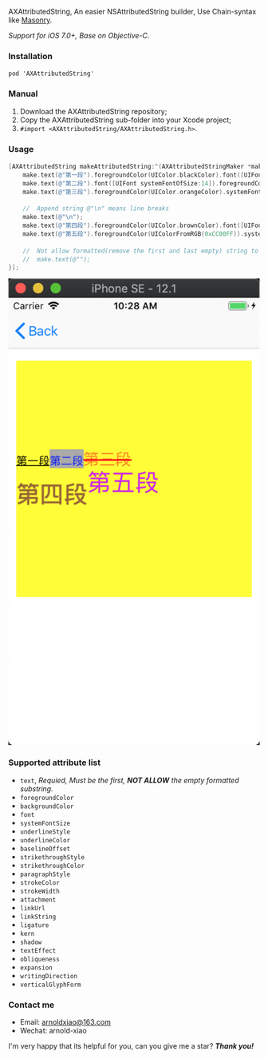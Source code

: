 AXAttributedString, An easier NSAttributedString builder, Use Chain-syntax like [Masonry](https://github.com/SnapKit/Masonry).

*Support for iOS 7.0+, Base on Objective-C.*

### Installation
```
pod 'AXAttributedString'
```

### Manual
1. Download the AXAttributedString repository;
2. Copy the AXAttributedString sub-folder into your Xcode project;
3. ```#import <AXAttributedString/AXAttributedString.h>```.

### Usage
```objective-c
[AXAttributedString makeAttributedString:^(AXAttributedStringMaker *make) {
    make.text(@"第一段").foregroundColor(UIColor.blackColor).font([UIFont systemFontOfSize:14]).underlineStyle(NSUnderlineStyleSingle);
    make.text(@"第二段").font([UIFont systemFontOfSize:14]).foregroundColor(UIColor.blueColor).backgroundColor(UIColor.lightGrayColor);
    make.text(@"第三段").foregroundColor(UIColor.orangeColor).systemFontSize(20).strikethroughStyle(NSUnderlineStyleThick).strikethroughColor(UIColor.redColor);
    
    //  Append string @"\n" means line breaks
    make.text(@"\n");
    make.text(@"第四段").foregroundColor(UIColor.brownColor).font([UIFont boldSystemFontOfSize:30]).baselineOffset(-15);
    make.text(@"第五段").foregroundColor(UIColorFromRGB(0xCC00FF)).systemFontSize(30);

    //  Not allow formatted(remove the first and last empty) string to be empty
    //  make.text(@"");
}];
```

![Screenshot_iPhoneSE](https://raw.githubusercontent.com/arnoldxiao/AXAttributedString/master/UI_Screenshot_iPhoneSE%402x.png)

### Supported attribute list
* ``` text ```, *Requied, Must be the first, **NOT ALLOW** the empty formatted substring.*
* ``` foregroundColor ```
* ``` backgroundColor ```
* ``` font ```
* ``` systemFontSize ```
* ``` underlineStyle ```
* ``` underlineColor ```
* ``` baselineOffset ```
* ``` strikethroughStyle ```
* ``` strikethroughColor ```
* ``` paragraphStyle ```
* ``` strokeColor ```
* ``` strokeWidth ```
* ``` attachment ```
* ``` linkUrl ```
* ``` linkString ```
* ``` ligature ```
* ``` kern ```
* ``` shadow ```
* ``` textEffect ```
* ``` obliqueness ```
* ``` expansion ```
* ``` writingDirection ```
* ``` verticalGlyphForm ```

### Contact me
- Email: <arnoldxiao@163.com>
- Wechat: arnold-xiao

I'm very happy that its helpful for you, can you give me a star? ***Thank you!***

